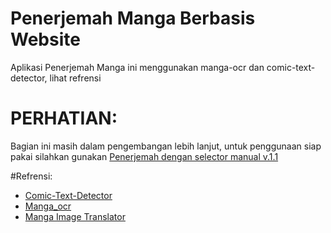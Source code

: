 # Penerjemah Manga Berbasis Website
Aplikasi Penerjemah Manga ini menggunakan manga-ocr dan comic-text-detector, lihat refrensi

# PERHATIAN:
Bagian ini masih dalam pengembangan lebih lanjut, untuk penggunaan siap pakai silahkan gunakan [Penerjemah dengan selector manual v.1.1](https://github.com/Mabzak-Knight/penerjemah_manga/tree/Penerjemah-dengan-selector-manual-v.1.1)

#Refrensi:
+ [Comic-Text-Detector](https://github.com/kha-white/comic-text-detector/)
+ [Manga_ocr](https://github.com/kha-white/manga-ocr)
+ [Manga Image Translator](https://github.com/zyddnys/manga-image-translator)
